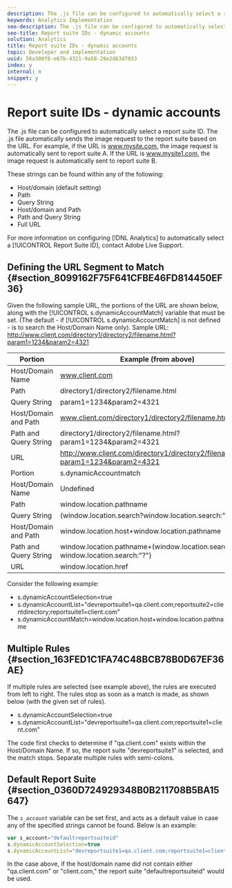 ```yaml
---
description: The .js file can be configured to automatically select a report suite ID. The .js file automatically sends the image request to the report suite based on the URL. For example, if the URL is www.mysite.com, the image request is automatically sent to report suite A. If the URL is www.mysite1.com, the image request is automatically sent to report suite B.
keywords: Analytics Implementation
seo-description: The .js file can be configured to automatically select a report suite ID. The .js file automatically sends the image request to the report suite based on the URL. For example, if the URL is www.mysite.com, the image request is automatically sent to report suite A. If the URL is www.mysite1.com, the image request is automatically sent to report suite B.
seo-title: Report suite IDs - dynamic accounts
solution: Analytics
title: Report suite IDs - dynamic accounts
topic: Developer and implementation
uuid: 56a300f6-e67b-4321-9a58-28e2d63d7033
index: y
internal: n
snippet: y
---
```


# Report suite IDs - dynamic accounts

The .js file can be configured to automatically select a report suite ID. The .js file automatically sends the image request to the report suite based on the URL. For example, if the URL is www.mysite.com, the image request is automatically sent to report suite A. If the URL is www.mysite1.com, the image request is automatically sent to report suite B.

These strings can be found within any of the following:

* Host/domain (default setting) 
* Path 
* Query String 
* Host/domain and Path 
* Path and Query String 
* Full URL

For more information on configuring [!DNL Analytics] to automatically select a [!UICONTROL Report Suite ID], contact Adobe Live Support.

## Defining the URL Segment to Match {#section_8099162F75F641CFBE46FD814450EF36}

Given the following sample URL, the portions of the URL are shown below, along with the [!UICONTROL s.dynamicAccountMatch] variable that must be set. (The default - if [!UICONTROL s.dynamicAccountMatch] is not defined - is to search the Host/Domain Name only). 
Sample URL: http://www.client.com/directory1/directory2/filename.html?param1=1234&param2=4321 

|  Portion  | Example (from above)  |
|---|---|
|  Host/Domain Name  | www.client.com  |
|  Path  | directory1/directory2/filename.html  |
|  Query String  | param1=1234&param2=4321  |
|  Host/Domain and Path  | www.client.com/directory1/directory2/filename.html  |
|  Path and Query String  | directory1/directory2/filename.html?param1=1234&param2=4321  |
|  URL  | http://www.client.com/directory1/directory2/filename.html?param1=1234&param2=4321  |
|  Portion  | s.dynamicAccountmatch  |
|  Host/Domain Name  | Undefined  |
|  Path  | window.location.pathname  |
|  Query String  | (window.location.search?window.location.search:"?")  |
|  Host/Domain and Path  | window.location.host+window.location.pathname  |
|  Path and Query String  | window.location.pathname+(window.location.search?window.location.search:"?")  |
|  URL  | window.location.href  |

Consider the following example:

* s.dynamicAccountSelection=true 
* s.dynamicAccountList="devreportsuite1=qa.client.com;reportsuite2=clientdirectory;reportsuite1=client.com" 
* s.dynamicAccountMatch=window.location.host+window.location.pathname

## Multiple Rules {#section_163FED1C1FA74C48BCB78B0D67EF36AE}

If multiple rules are selected (see example above), the rules are executed from left to right. The rules stop as soon as a match is made, as shown below (with the given set of rules).

* s.dynamicAccountSelection=true 
* s.dynamicAccountList="devreportsuite1=qa.client.com;reportsuite1=client.com"

The code first checks to determine if "qa.client.com" exists within the Host/Domain Name. If so, the report suite "devreportsuite1" is selected, and the match stops. Separate multiple rules with semi-colons.

## Default Report Suite {#section_0360D724929348B0B211708B5BA15647}

The *`s_account`* variable can be set first, and acts as a default value in case any of the specified strings cannot be found. Below is an example: 

```js
var s_account="defaultreportsuiteid" 
s.dynamicAccountSelection=true 
s.dynamicAccountList="devreportsuite1=qa.client.com;reportsuite1=client.com" 

```

In the case above, if the host/domain name did not contain either "qa.client.com" or "client.com," the report suite "defaultreportsuiteid" would be used. 

